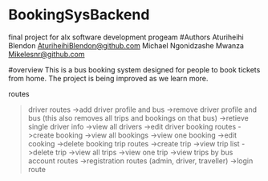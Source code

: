 # BookingSysBackend
final project for alx software development progeam
#Authors
Aturiheihi Blendon AturiheihiBlendon@github.com
Michael Ngonidzashe Mwanza Mikelesnr@github.com

#overview
This is a bus booking system designed for people to book tickets from home. The project is being improved as we learn more.

routes
>driver routes
  ->add driver profile and bus
  ->remove driver profile and bus (this also removes all trips and bookings on that bus)
  ->retieve single driver info
  ->view all drivers
  ->edit driver
>booking routes
  ->create booking
  ->view all bookings
  ->view one booking
  ->edit cooking
  ->delete booking
>trip routes
  ->create trip
  ->view trip list
  ->delete trip
  ->view all trips
  ->view one trip
  ->view trips by bus
 >account routes
  ->registration routes (admin, driver, traveller)
  ->login route
